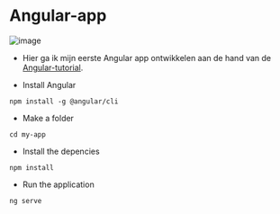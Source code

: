 # Angular-app

![image](https://github.com/JalalToufik/Abovo/assets/112856590/ac0b23fb-e5b3-45de-923a-4c5d2b4e270c)

* Hier ga ik mijn eerste Angular app ontwikkelen aan de hand van de [Angular-tutorial](https://angular.dev/tutorials/first-app).

* Install Angular 

`npm install -g @angular/cli`

* Make a folder

`cd my-app`

* Install the depencies

`npm install`

* Run the application

`ng serve`
